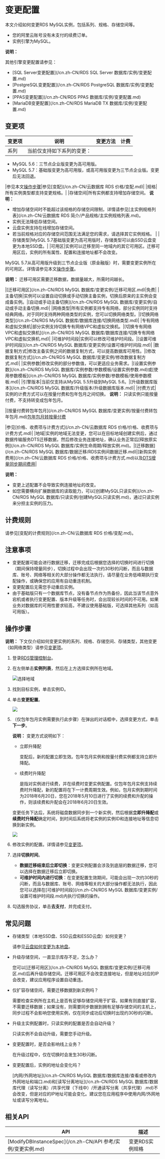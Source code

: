 # 变更配置

本文介绍如何变更RDS MySQL实例，包括系列、规格、存储空间等。

-   您的阿里云账号没有未支付的续费订单。
-   实例引擎为MySQL。

**说明：**

其他引擎变更配置请参见：

-   [SQL Server变更配置](/cn.zh-CN/RDS SQL Server 数据库/实例/变更配置.md)
-   [PostgreSQL变更配置](/cn.zh-CN/RDS PostgreSQL 数据库/实例/变更配置.md)
-   [PPAS变更配置](/cn.zh-CN/RDS PPAS 数据库/实例/变更配置.md)
-   [MariaDB变更配置](/cn.zh-CN/RDS MariaDB TX 数据库/实例/变更配置.md)

## 变更项

|变更项|说明|变更方法|计费|
|---|--|----|--|
|系列|当前仅支持如下系列的变更：

-   MySQL 5.6：三节点企业版变更为高可用版。
-   MySQL 5.7：基础版变更为高可用版，或高可用版变更为三节点企业版。变更后无法回退。

|参见本文[操作步骤](#section_ky2_tnw_b2b)|参见[变配](/cn.zh-CN/云数据库 RDS 价格/变配.md)|
|规格|所有实例类型都支持变更规格。|
|存储空间|所有实例都支持增加存储空间。 **说明：**

-   增加存储空间时不能超过该规格的存储空间限制，详情请参见[主实例规格列表](/cn.zh-CN/云数据库 RDS 简介/产品规格/主实例规格列表.md)。
-   实例无法降低存储空间。
-   云盘实例支持在线增加存储空间。
-   若当前规格对应的存储空间范围无法满足您的需求，请选择其它实例规格。 |
|存储类型|MySQL 5.7基础版变更为高可用版时，存储类型可以由SSD云盘变更为本地SSD盘。|
|可用区|实例可以迁移至同一地域内的其它可用区。迁移可用区后，实例的所有属性、配置和连接地址都不会改变。

MySQL 5.7从高可用版升级到三节点企业版（原金融版）时，需要变更实例所在的可用区。详情请参见本文[操作步骤](#section_ky2_tnw_b2b)。

**说明：** 迁移可用区需要迁移数据，数据量越大，所需时间越长。

|[迁移可用区](/cn.zh-CN/RDS MySQL 数据库/变更实例/迁移可用区.md)|免费|
|主备切换|实例可以设置自动切换或手动切换主备实例，切换后原来的主实例会变成备实例。|[自动或手动主备切换](/cn.zh-CN/RDS MySQL 数据库/变更实例/自动或手动主备切换.md)|
|网络类型|所有实例都支持专有网络，部分实例同时支持经典网络。对于同时支持两种网络类型的实例，您可以切换网络类型。|[切换网络类型](/cn.zh-CN/RDS MySQL 数据库/数据库连接/切换网络类型.md)|
|专有网络和虚拟交换机|部分实例支持切换专有网络VPC和虚拟交换机。|[切换专有网络VPC和虚拟交换机](/cn.zh-CN/RDS MySQL 数据库/数据库连接/切换专有网络VPC和虚拟交换机.md)|
|可维护时间段|实例可以修改可维护时间段。|[设置可维护时间段](/cn.zh-CN/RDS MySQL 数据库/变更实例/设置可维护时间段.md)|
|数据复制方式|修改主备实例之间的数据复制方式，可以提高数据库可用性。|[修改数据复制方式](/cn.zh-CN/RDS MySQL 数据库/变更实例/修改数据复制方式.md)|
|实例参数|修改实例的部分参数值，可以更适应业务需求。|[设置实例参数](/cn.zh-CN/RDS MySQL 数据库/实例参数/参数模板/设置实例参数.md)或[使用参数模板](/cn.zh-CN/RDS MySQL 数据库/实例参数/参数模板/使用参数模板.md)|
|引擎版本|当前仅支持从MySQL 5.5升级到MySQL 5.6。|[升级数据库版本](/cn.zh-CN/RDS MySQL 数据库/升级版本/升级数据库版本.md)|
|付费方式|实例的计费方式可以在按量付费和包年包月之间切换。 **说明：** 只读实例只能按量付费，不支持转变成包年包月。

|[按量付费转包年包月](/cn.zh-CN/RDS MySQL 数据库/变更实例/按量付费转包年包月.md)[包年包月转按量付费](t1874750.md#)

|参见[价格、收费项与计费方式](/cn.zh-CN/云数据库 RDS 价格/价格、收费项与计费方式.md)|
|地域|实例的地域无法变更，您可以在目标地域创建实例后，通过数据传输服务DTS迁移数据，然后修改业务连接地址，确认业务正常后[释放原实例](/cn.zh-CN/RDS MySQL 数据库/实例生命周期/释放实例.md)。|[迁移数据](/cn.zh-CN/RDS MySQL 数据库/数据迁移/RDS实例间数据迁移.md)|[新购实例费用](/cn.zh-CN/云数据库 RDS 价格/价格、收费项与计费方式.md)以及[DTS增量同步期间费用](/cn.zh-CN/产品定价/产品定价.md)|

**说明：**

-   变更上述配置不会导致实例连接地址的改变。
-   如您需要横向扩展数据库的读取能力，可以[创建MySQL只读实例](/cn.zh-CN/RDS MySQL 数据库/只读实例/创建MySQL只读实例.md)，通过只读实例来分担主实例的压力。

## 计费规则

请参见[变配的计费规则](/cn.zh-CN/云数据库 RDS 价格/变配.md)。

## 注意事项

-   变更配置可能会进行数据迁移，迁移完成后根据您选择的切换时间进行切换（期间保持增量同步），切换过程中会出现一次约30秒的闪断，而且与数据库、账号、网络等相关的大部分操作都无法执行，请尽量在业务低峰期执行变配操作，或确保您的应用有自动重连机制。
-   变更配置后无需您手动重启实例。
-   由于基础版只有一个数据库节点，没有备节点作为热备份，因此当该节点意外宕机或者执行变更配置、版本升级等任务时，会出现较长时间的不可用。如果业务对数据库的可用性要求较高，不建议使用基础版，可选择其他系列（如高可用版）。

## 操作步骤

**说明：** 下文仅介绍如何变更实例的系列、规格、存储空间、存储类型，其他变更（如网络类型）请参见[变更项](#section_zlk_qvz_z2b)。

1.  登录[RDS管理控制台](https://rds.console.aliyun.com/)。

2.  在左侧单击**实例列表**，然后在上方选择实例所在地域。

    ![选择地域](https://static-aliyun-doc.oss-cn-hangzhou.aliyuncs.com/assets/img/zh-CN/3074469951/p36543.png)

3.  找到目标实例，单击实例ID。

4.  单击**变更配置**。

    ![](https://static-aliyun-doc.oss-cn-hangzhou.aliyuncs.com/assets/img/zh-CN/8867559951/p11174.png)

5.  （仅包年包月实例需要执行此步骤）在弹出的对话框中，选择变更方式，单击**下一步**。

    **说明：** 变更方式说明如下：

    -   立即升降配

        变配后，新的配置立即生效。包年包月实例和按量付费实例都支持立即升降配。

    -   续费时升降配

        是指对实例进行续费，并在续费时变更实例配置。仅包年包月实例支持续费时升降配，新的配置将在下一计费周期生效。例如，包月实例到期时间为2018年6月20日，您在2018年5月10日进行了实例的续费和升配的操作，则该续费和升配会在2018年6月20日生效。

    变更任务下达后，系统将磁盘数据同步到一个新实例，然后根据**立即升降配**或**续费时升降配**确定时间，到时间后系统将老实例的实例ID和连接地址等信息切换到新实例。

    ![](https://static-aliyun-doc.oss-cn-hangzhou.aliyuncs.com/assets/img/zh-CN/9867559951/p7047.png)

6.  修改实例的配置。详情请参见[变更项](#section_zlk_qvz_z2b)。

7.  选择**切换时间**。

    -   **数据迁移结束后立即切换**：变更实例配置会涉及到底层的数据迁移，您可以选择在数据迁移后立即切换。
    -   **可维护时间内进行切换**：在变更配置生效期间，可能会出现一次约30秒的闪断，而且与数据库、账号、网络等相关的大部分操作都无法执行，因此您可以选择在[可维护时间段](/cn.zh-CN/RDS MySQL 数据库/变更实例/设置可维护时间段.md)内执行切换的操作。
8.  勾选服务协议，单击**去支付**，并完成支付。


## 常见问题

-   存储类型（本地SSD盘、SSD云盘和ESSD云盘）如何变更？

    请参见[云盘如何变更为本地盘](/cn.zh-CN/常见问题/购买/付费/云盘如何变更为本地盘.md)。

-   升级存储空间，一直显示库存不足，怎么办？

    您可以[迁移可用区](/cn.zh-CN/RDS MySQL 数据库/变更实例/迁移可用区.md)后再升级存储空间。迁移可用区不会改变连接地址，但是地址对应的IP会改变，建议应用程序设置自动重连。

-   仅扩容存储空间，需要迁移数据到新实例吗？

    需要检查实例所在主机上是否有足够存储空间用于扩容。如果有则直接扩容，不需要迁移数据；如果没有，则需要同步数据到拥有足够存储空间的主机上，同步过程不会影响您使用实例，仅在同步成功后切换时出现约30秒的闪断。

-   升级主实例配置时，只读实例的配置是否会自动升级？

    只读实例不会自动升级，需要您手动升级。

-   变更配置时，是否会影响线上业务？

    在升级过程中，仅在切换时会发生30秒闪断。

-   变更配置后，实例的地址会变化吗？

    [内网/外网地址](/cn.zh-CN/RDS MySQL 数据库/数据库连接/查看或修改内外网地址和端口.md)和[读写分离地址](/cn.zh-CN/RDS MySQL 数据库/数据库代理（读写分离）/共享代理（下线中）/开通读写分离（共享代理）.md)不会改变，但是对应的IP地址可能会变化。建议您在应用程序中使用内网/外网地址或读写分离地址。


## 相关API

|API|描述|
|---|--|
|[ModifyDBInstanceSpec](/cn.zh-CN/API 参考/实例/变更实例.md)|变更RDS实例规格|

